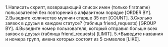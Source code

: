 1.Написать скрипт, возвращающий список имен (только firstname) пользователей без повторений
в алфавитном порядке [ORDER BY].
2.Выведите количество мужчин старше 35 лет [COUNT].
3.Сколько заявок в друзья в каждом статусе? (таблица friend_requests) [GROUP BY].
4.Выведите номер пользователя, который отправил больше всех заявок в друзья (таблица friend_requests) [LIMIT].
5.*Выведите названия и номера групп, имена которых состоят из 5 символов [LIKE].